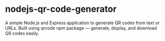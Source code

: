 # nodejs-qr-code-generator
A simple Node.js and Express application to generate QR codes from text or URLs. Built using qrcode npm package — generate, display, and download QR codes easily.
